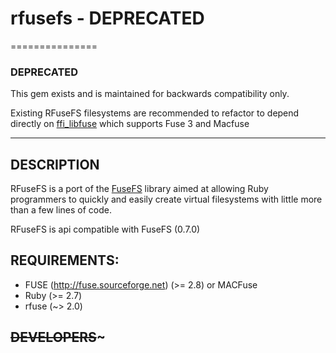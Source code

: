 # rfusefs - DEPRECATED
===============

### DEPRECATED

This gem exists and is maintained for backwards compatibility only.

Existing RFuseFS filesystems are recommended to refactor to depend directly on
[ffi_libfuse](http://rubygems.org/gems/ffi-libfuse) which supports Fuse 3 and Macfuse

---------------

## DESCRIPTION

RFuseFS is a port of the [FuseFS](http://rubygems.org/gems/fusefs/) library
aimed at allowing Ruby programmers to quickly and easily create virtual
filesystems with little more than a few lines of code.

RFuseFS is api compatible with FuseFS (0.7.0)

## REQUIREMENTS:

*   FUSE (http://fuse.sourceforge.net) (>= 2.8) or MACFuse
*   Ruby (>= 2.7)
*   rfuse (~> 2.0)

## ~~DEVELOPERS~~~

